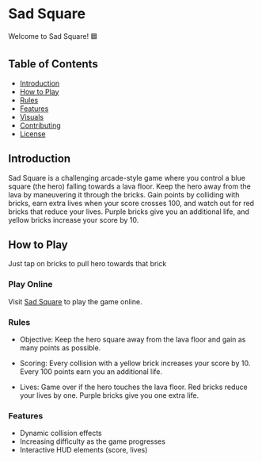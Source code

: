 # Sad Square

Welcome to Sad Square! 🟦

## Table of Contents
- [Introduction](#introduction)
- [How to Play](#how-to-play)
- [Rules](#rules)
- [Features](#features)
- [Visuals](#visuals)
- [Contributing](#contributing)
- [License](#license)

## Introduction

Sad Square is a challenging arcade-style game where you control a blue square (the hero) falling towards a lava floor. Keep the hero away from the lava by maneuvering it through the bricks. 
Gain points by colliding with bricks, earn extra lives when your score crosses 100, and watch out for red bricks that reduce your lives. Purple bricks give you an additional life, and yellow bricks increase your score by 10.

## How to Play
Just tap on bricks to pull hero towards that brick

### Play Online
Visit [Sad Square](https://kuldeepjambhulkar.github.io/SadSquare/) to play the game online.

### Rules
- Objective:
Keep the hero square away from the lava floor and gain as many points as possible.

- Scoring:
Every collision with a yellow brick increases your score by 10.
Every 100 points earn you an additional life.

- Lives:
Game over if the hero touches the lava floor.
Red bricks reduce your lives by one.
Purple bricks give you one extra life.

### Features
- Dynamic collision effects
- Increasing difficulty as the game progresses
- Interactive HUD elements (score, lives)
